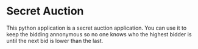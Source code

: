 # Secret Auction
This python application is a secret auction application. You can use it to keep the bidding annonymous so no one knows who the highest bidder is until the next bid is lower than the last.